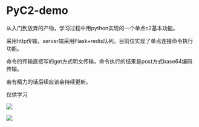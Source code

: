 # PyC2-demo

从入门到放弃的产物，学习过程中用python实现的一个单点c2基本功能。

采用http传输，server端采用Flask+redis队列，目前仅实现了单点连接命令执行功能。

命令的传输直接写的get方式明文传输，命令执行的结果是post方式base64编码传输。

若有精力的话后续应该会持续更新。

仅供学习

![](https://raw.githubusercontent.com/timwhitez/PyC2-demo/master/demo.PNG)

![](https://raw.githubusercontent.com/timwhitez/PyC2-demo/master/frame.PNG)
